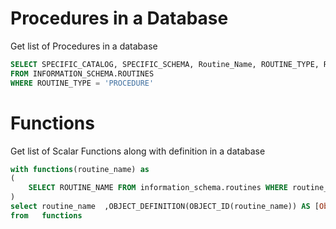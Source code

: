 # Procedures in a Database
Get list of Procedures in a database

```sql
SELECT SPECIFIC_CATALOG, SPECIFIC_SCHEMA, Routine_Name, ROUTINE_TYPE, ROUTINE_DEFINITION,
FROM INFORMATION_SCHEMA.ROUTINES
WHERE ROUTINE_TYPE = 'PROCEDURE'
```

# Functions
Get list of Scalar Functions along with definition in a database
```sql
with functions(routine_name) as 
(
	SELECT ROUTINE_NAME FROM information_schema.routines WHERE routine_type = 'function'
)
select routine_name  ,OBJECT_DEFINITION(OBJECT_ID(routine_name)) AS [Object Definition] 
from   functions
```
